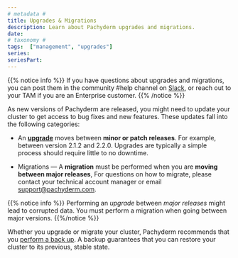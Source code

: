 ```yaml
---
# metadata # 
title: Upgrades & Migrations
description: Learn about Pachyderm upgrades and migrations. 
date: 
# taxonomy #
tags:  ["management", "upgrades"]
series:
seriesPart:
---
```


{{% notice info %}}
If you have questions about upgrades and migrations, you can post them in the community #help channel on [Slack](https://www.pachyderm.com/slack/), or reach out to your TAM if you are an Enterprise customer.
{{% /notice %}}

As new versions of Pachyderm are released, you might need to update
your cluster to get access to bug fixes and new features.
These updates fall into the following categories:

* An [**upgrade**](../upgrades/) moves between **minor or patch releases**.
For example, between version 2.1.2 and 2.2.0. 
Upgrades are typically a simple process should require little to no downtime.

* Migrations — A **migration** must be performed when you are **moving between major releases**,
For questions on how to migrate, please contact your technical account manager or email support@pachyderm.com.

{{% notice info %}}
Performing an *upgrade* between *major releases* might lead to corrupted
data. You must perform a migration when going between
major versions.
{{%/notice %}}

Whether you upgrade or migrate your cluster, Pachyderm recommends that you
[perform a back up](../backup-restore/). A backup guarantees that you can restore
your cluster to its previous, stable state.
